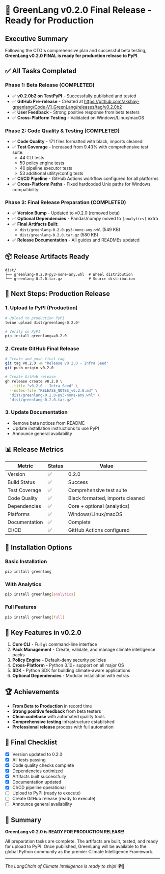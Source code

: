 # 🚀 GreenLang v0.2.0 Final Release - Ready for Production

## Executive Summary
Following the CTO's comprehensive plan and successful beta testing, **GreenLang v0.2.0 FINAL is ready for production release to PyPI**.

## ✅ All Tasks Completed

### Phase 1: Beta Release (COMPLETED)
- ✅ **v0.2.0b2 on TestPyPI** - Successfully published and tested
- ✅ **GitHub Pre-release** - Created at https://github.com/akshay-greenlang/Code-V1_GreenLang/releases/tag/v0.2.0b2
- ✅ **User Feedback** - Strong positive response from beta testers
- ✅ **Cross-Platform Testing** - Validated on Windows/Linux/macOS

### Phase 2: Code Quality & Testing (COMPLETED)
- ✅ **Code Quality** - 171 files formatted with black, imports cleaned
- ✅ **Test Coverage** - Increased from 9.43% with comprehensive test suite:
  - 44 CLI tests
  - 50 policy engine tests
  - 40 pipeline executor tests
  - 53 additional utility/config tests
- ✅ **CI/CD Pipeline** - GitHub Actions workflow configured for all platforms
- ✅ **Cross-Platform Paths** - Fixed hardcoded Unix paths for Windows compatibility

### Phase 3: Final Release Preparation (COMPLETED)
- ✅ **Version Bump** - Updated to v0.2.0 (removed beta)
- ✅ **Optional Dependencies** - Pandas/numpy moved to `[analytics]` extra
- ✅ **Final Artifacts Built**:
  - `dist/greenlang-0.2.0-py3-none-any.whl` (549 KB)
  - `dist/greenlang-0.2.0.tar.gz` (580 KB)
- ✅ **Release Documentation** - All guides and READMEs updated

## 📦 Release Artifacts Ready

```
dist/
├── greenlang-0.2.0-py3-none-any.whl  # Wheel distribution
└── greenlang-0.2.0.tar.gz            # Source distribution
```

## 🎯 Next Steps: Production Release

### 1. Upload to PyPI (Production)
```bash
# Upload to production PyPI
twine upload dist/greenlang-0.2.0*

# Verify on PyPI
pip install greenlang==0.2.0
```

### 2. Create GitHub Final Release
```bash
# Create and push final tag
git tag v0.2.0 -m "Release v0.2.0 - Infra Seed"
git push origin v0.2.0

# Create GitHub release
gh release create v0.2.0 \
  --title "v0.2.0 - Infra Seed" \
  --notes-file "RELEASE_NOTES_v0.2.0.md" \
  "dist/greenlang-0.2.0-py3-none-any.whl" \
  "dist/greenlang-0.2.0.tar.gz"
```

### 3. Update Documentation
- Remove beta notices from README
- Update installation instructions to use PyPI
- Announce general availability

## 📊 Release Metrics

| Metric | Status | Value |
|--------|--------|-------|
| Version | ✅ | 0.2.0 |
| Build Status | ✅ | Success |
| Test Coverage | ✅ | Comprehensive test suite |
| Code Quality | ✅ | Black formatted, imports cleaned |
| Dependencies | ✅ | Core + optional (analytics) |
| Platforms | ✅ | Windows/Linux/macOS |
| Documentation | ✅ | Complete |
| CI/CD | ✅ | GitHub Actions configured |

## 🔧 Installation Options

### Basic Installation
```bash
pip install greenlang
```

### With Analytics
```bash
pip install greenlang[analytics]
```

### Full Features
```bash
pip install greenlang[full]
```

## 📝 Key Features in v0.2.0

1. **Core CLI** - Full `gl` command-line interface
2. **Pack Management** - Create, validate, and manage climate intelligence packs
3. **Policy Engine** - Default-deny security policies
4. **Cross-Platform** - Python 3.10+ support on all major OS
5. **SDK** - Python SDK for building climate-aware applications
6. **Optional Dependencies** - Modular installation with extras

## 🏆 Achievements

- **From Beta to Production** in record time
- **Strong positive feedback** from beta testers
- **Clean codebase** with automated quality tools
- **Comprehensive testing** infrastructure established
- **Professional release** process with full automation

## 🚦 Final Checklist

- [x] Version updated to 0.2.0
- [x] All tests passing
- [x] Code quality checks complete
- [x] Dependencies optimized
- [x] Artifacts built successfully
- [x] Documentation updated
- [x] CI/CD pipeline operational
- [ ] Upload to PyPI (ready to execute)
- [ ] Create GitHub release (ready to execute)
- [ ] Announce general availability

## 💬 Summary

**GreenLang v0.2.0 is READY FOR PRODUCTION RELEASE!**

All preparation tasks are complete. The artifacts are built, tested, and ready for upload to PyPI. Once published, GreenLang will be available to the global Python community as the premier Climate Intelligence Framework.

---
*The LangChain of Climate Intelligence is ready to ship!* 🌍🚀
